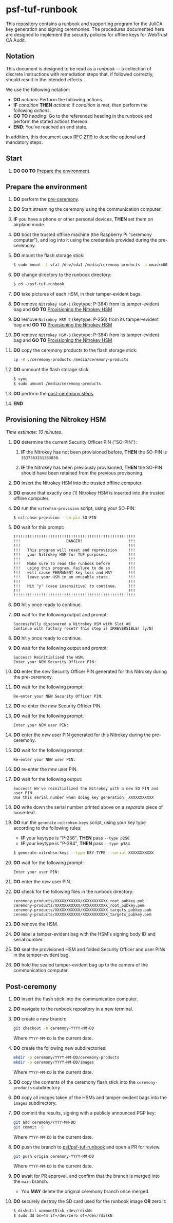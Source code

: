 psf-tuf-runbook
===============

This repository contains a runbook and supporting program for the JuliCA key generation and signing ceremonies.
The procedures documented here are designed to implement the security policies for offline keys for WebTrust CA Audit.

## Notation

This document is designed to be read as a *runbook* -- a collection of discrete instructions
with remediation steps that, if followed correctly, should result in the intended effects.

We use the following notation:

* **DO** *actions*: Perform the following actions.
* **IF** *condition* **THEN** *actions*: If *condition* is met, then perform the following *actions*.
* **GO TO** *heading*: Go to the referenced heading in the runbook and perform the stated actions
thereon.
* **END**: You've reached an end state.

In addition, this document uses [RFC 2119](https://datatracker.ietf.org/doc/html/rfc2119)
to describe optional and mandatory steps.

## Start

1. **DO GO TO** [Prepare the environment](#prepare-the-environment).

## Prepare the environment

1. **DO** perform the [pre-ceremony](PRE-CEREMONY.md).

1. **DO** Start streaming the ceremony using the communication computer.

1. **IF** you have a phone or other personal devices, **THEN** set them on airplane mode.

1. **DO** boot the trusted offline machine (the Raspberry Pi "ceremony computer"), and log into it using the credentials provided
during the pre-ceremony.

1. **DO** mount the flash storage stick:

    ```bash
    $ sudo mount -t vfat /dev/sda1 /media/ceremony-products -o umask=000
    ```

1. **DO** change directory to the runbook directory:

    ```bash
    $ cd ~/psf-tuf-runbook
    ```

1. **DO** take pictures of each HSM, in their tamper-evident bags.

1. **DO** remove `Nitrokey HSM-1` (keytype: P-384) from its tamper-evident bag and **GO TO**
[Provisioning the Nitrokey HSM](#provisioning-the-nitrokey-hsm)

1. **DO** remove `Nitrokey HSM-2` (keytype: P-256) from its tamper-evident bag and **GO TO**
[Provisioning the Nitrokey HSM](#provisioning-the-nitrokey-hsm)

1. **DO** remove `Nitrokey HSM-3` (keytype: P-384) from its tamper-evident bag and **GO TO**
[Provisioning the Nitrokey HSM](#provisioning-the-nitrokey-hsm)

1. **DO** copy the ceremony products to the flash storage stick:

    ```bash
    cp -R ./ceremony-products /media/ceremony-products
    ```

1. **DO** unmount the flash storage stick:

    ```bash
    $ sync
    $ sudo umount /media/ceremony-products
    ```

1. **DO** perform the [post-ceremony steps](#post-ceremony).

1. **END**

## Provisioning the Nitrokey HSM

*Time estimate: 10 minutes*.

1. **DO** determine the current Security Officer PIN ("SO-PIN"):

    1. **IF** the Nitrokey has not been provisioned before, **THEN** the SO-PIN is `3537363231383830`.

    1. **IF** the Nitrokey has been previously provisioned, **THEN** the SO-PIN should have been retained from the previous provisoning.

1. **DO** insert the Nitrokey HSM into the trusted offline computer.

1. **DO** ensure that exactly one (1) Nitrokey HSM is inserted into the trusted offline computer.

1. **DO** run the `nitrohsm-provision` script, using your SO-PIN:

    ```bash
    $ nitrohsm-provision --so-pin SO-PIN
    ```

1. **DO** wait for this prompt:

    ```
    !!!!!!!!!!!!!!!!!!!!!!!!!!!!!!!!!!!!!!!!!!!!!!!!!!!!!
    !!!                    DANGER!                    !!!
    !!!                                               !!!
    !!!   This program will reset and reprovision     !!!
    !!!   your Nitrokey HSM for TUF purposes.         !!!
    !!!                                               !!!
    !!!   Make sure to read the runbook before        !!!
    !!!   using this program. Failure to do so        !!!
    !!!   will cause PERMANENT key loss and MAY       !!!
    !!!   leave your HSM in an unusable state.        !!!
    !!!                                               !!!
    !!!   Hit "y" (case insensitive) to continue.     !!!
    !!!                                               !!!
    !!!!!!!!!!!!!!!!!!!!!!!!!!!!!!!!!!!!!!!!!!!!!!!!!!!!!
    ```

1. **DO** hit `y` once ready to continue.

1. **DO** wait for the following output and prompt:

    ```
    Successfully discovered a Nitrokey HSM with Slot #0
    Continue with factory reset? This step is IRREVERSIBLE! [y/N]
    ```

1. **DO** hit `y` once ready to continue.

1. **DO** wait for the following output and prompt:

    ```
    Success! Reinitialized the HSM.
    Enter your NEW Security Officer PIN:
    ```

1. **DO** enter the *new* Security Officer PIN generated for this Nitrokey during the pre-ceremony.

1. **DO** wait for the following prompt:

    ```
    Re-enter your NEW Security Officer PIN:
    ```

1. **DO** re-enter the *new* Security Officer PIN.

1. **DO** wait for the following prompt:

    ```
    Enter your NEW user PIN:
    ```

1. **DO** enter the *new* user PIN generated for this Nitrokey during the pre-ceremony.

1. **DO** wait for the following prompt:

    ```
    Re-enter your NEW user PIN:
    ```

1. **DO** re-enter the *new* user PIN.

1. **DO** wait for the following output:

    ```
    Success! We've reinitialized the Nitrokey with a new SO PIN and user PIN.
    Use this serial number when doing key generation: XXXXXXXXXXX
    ```

1. **DO** write down the serial number printed above on a *separate* piece of loose-leaf.

1. **DO** run the `generate-nitrohsm-keys` script, using your key type according to the following rules:

    * **IF** your keytype is "P-256", **THEN** pass `--type p256`
    * **IF** your keytype is "P-384", **THEN** pass `--type p384`

    ```bash
    $ generate-nitrohsm-keys --type KEY-TYPE --serial XXXXXXXXXXX
    ```

1. **DO** wait for the following prompt:

    ```
    Enter your user PIN:
    ```

1. **DO** enter the *new* user PIN.

1. **DO** check for the following files in the runbook directory:

    ```
    ceremony-products/XXXXXXXXXXX/XXXXXXXXXXX_root_pubkey.pub
    ceremony-products/XXXXXXXXXXX/XXXXXXXXXXX_root_pubkey.pem
    ceremony-products/XXXXXXXXXXX/XXXXXXXXXXX_targets_pubkey.pub
    ceremony-products/XXXXXXXXXXX/XXXXXXXXXXX_targets_pubkey.pem
    ```

1. **DO** remove the HSM.

1. **DO** label a tamper-evident bag with the HSM's signing body ID and serial number.

1. **DO** seal the provisioned HSM and folded Security Officer and user PINs in the tamper-evident bag.

1. **DO** hold the sealed tamper-evident bag up to the camera of the communication computer.

## Post-ceremony

1. **DO** insert the flash stick into the communication computer.

1. **DO** navigate to the runbook repository in a new terminal.

1. **DO** create a new branch:

    ```bash
    git checkout -b ceremony-YYYY-MM-DD
    ```

    Where `YYYY-MM-DD` is the current date.

1. **DO** create the following new subdirectories:

    ```bash
    mkdir -p ceremony/YYYY-MM-DD/ceremony-products
    mkdir -p ceremony/YYYY-MM-DD/images
    ```

    Where `YYYY-MM-DD` is the current date.

1. **DO** copy the contents of the ceremony flash stick into the `ceremony-products` subdirectory.

1. **DO** copy all images taken of the HSMs and tamper-evident bags into the `images` subdirectory.

1. **DO** commit the results, signing with a publicly announced PGP key:

    ```bash
    git add ceremony/YYYY-MM-DD
    git commit -S
    ```

    Where `YYYY-MM-DD` is the current date.

1. **DO** push the branch to [psf/psf-tuf-runbook](https://github.com/psf/psf-tuf-runbook) and open
a PR for review.

    ```bash
    git push origin ceremony-YYYY-MM-DD
    ```

    Where `YYYY-MM-DD` is the current date.

1. **DO** await for PR approval, and confirm that the branch is merged into the `main` branch.

    * You **MAY** delete the original ceremony branch once merged.

1. **DO** securely destroy the SD card used for the runbook image **OR** zero it:

    ```bash
    $ diskutil unmountDisk /dev/rdiskN
    $ sudo dd bs=4m if=/dev/zero of=/dev/rdiskN
    ```
